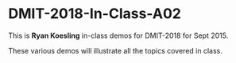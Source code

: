 # DMIT-2018-In-Class-A02

This is **Ryan Koesling** in-class demos for DMIT-2018 for Sept 2015.

These various demos will illustrate all the topics covered in class.
